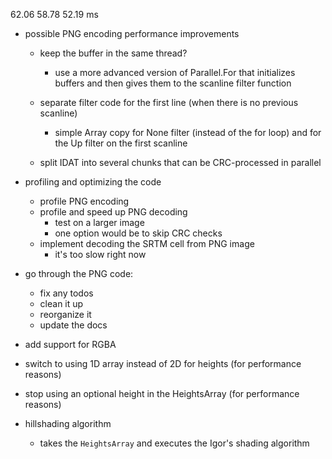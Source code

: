 ﻿62.06
58.78
52.19 ms

- possible PNG encoding performance improvements
    - keep the buffer in the same thread?
        - use a more advanced version of Parallel.For that initializes buffers and then gives them to the scanline filter function
    
    - separate filter code for the first line (when there is no previous scanline)
        - simple Array copy for None filter (instead of the for loop) and for the Up filter on the first scanline
    - split IDAT into several chunks that can be CRC-processed in parallel

- profiling and optimizing the code
    - profile PNG encoding 
    - profile and speed up PNG decoding 
        - test on a larger image
        - one option would be to skip CRC checks
    - implement decoding the SRTM cell from PNG image
        - it's too slow right now

- go through the PNG code:
    - fix any todos
    - clean it up
    - reorganize it
    - update the docs

- add support for RGBA

- switch to using 1D array instead of 2D for heights (for performance reasons)
- stop using an optional height in the HeightsArray (for performance reasons)

- hillshading algorithm
    - takes the `HeightsArray` and executes the Igor's shading algorithm
